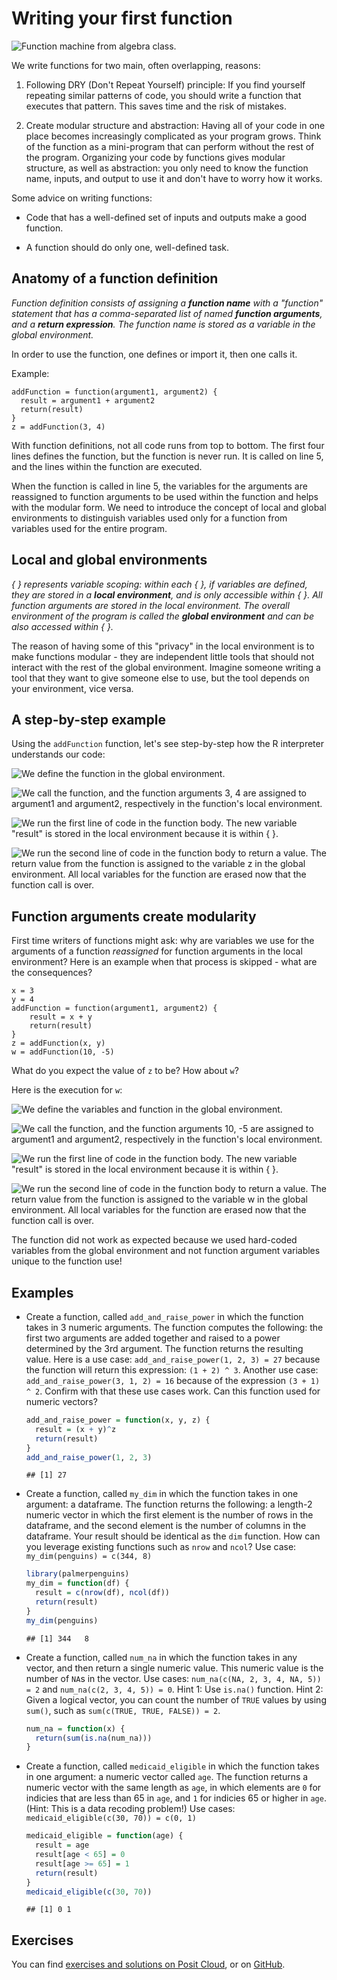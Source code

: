 # Writing your first function

![Function machine from algebra class.](https://cs.wellesley.edu/~cs110/lectures/L16/images/function.png)

We write functions for two main, often overlapping, reasons:

1.  Following DRY (Don't Repeat Yourself) principle: If you find yourself repeating similar patterns of code, you should write a function that executes that pattern. This saves time and the risk of mistakes.

2.  Create modular structure and abstraction: Having all of your code in one place becomes increasingly complicated as your program grows. Think of the function as a mini-program that can perform without the rest of the program. Organizing your code by functions gives modular structure, as well as abstraction: you only need to know the function name, inputs, and output to use it and don't have to worry how it works.

Some advice on writing functions:

-   Code that has a well-defined set of inputs and outputs make a good function.

-   A function should do only one, well-defined task.

## Anatomy of a function definition

*Function definition consists of assigning a **function name** with a "function" statement that has a comma-separated list of named **function arguments**, and a **return expression**. The function name is stored as a variable in the global environment.*

In order to use the function, one defines or import it, then one calls it.

Example:

```         
addFunction = function(argument1, argument2) {
  result = argument1 + argument2 
  return(result)
}
z = addFunction(3, 4)
```

With function definitions, not all code runs from top to bottom. The first four lines defines the function, but the function is never run. It is called on line 5, and the lines within the function are executed.

When the function is called in line 5, the variables for the arguments are reassigned to function arguments to be used within the function and helps with the modular form. We need to introduce the concept of local and global environments to distinguish variables used only for a function from variables used for the entire program.

## Local and global environments

*{ } represents variable scoping: within each { }, if variables are defined, they are stored in a **local environment**, and is only accessible within { }. All function arguments are stored in the local environment. The overall environment of the program is called the **global environment** and can be also accessed within { }.*

The reason of having some of this "privacy" in the local environment is to make functions modular - they are independent little tools that should not interact with the rest of the global environment. Imagine someone writing a tool that they want to give someone else to use, but the tool depends on your environment, vice versa.

## A step-by-step example

Using the `addFunction` function, let's see step-by-step how the R interpreter understands our code:

![We define the function in the global environment.](images/func1.png)

![We call the function, and the function arguments 3, 4 are assigned to argument1 and argument2, respectively in the function's local environment.](images/func2.png)

![We run the first line of code in the function body. The new variable "result" is stored in the local environment because it is within { }.](images/func3.png)

![We run the second line of code in the function body to return a value. The return value from the function is assigned to the variable z in the global environment. All local variables for the function are erased now that the function call is over.](images/func4.png)

## Function arguments create modularity

First time writers of functions might ask: why are variables we use for the arguments of a function *reassigned* for function arguments in the local environment? Here is an example when that process is skipped - what are the consequences?

```         
x = 3
y = 4
addFunction = function(argument1, argument2) {
    result = x + y 
    return(result)
}
z = addFunction(x, y)
w = addFunction(10, -5)
```

What do you expect the value of `z` to be? How about `w`?

Here is the execution for `w`:

![We define the variables and function in the global environment.](images/func5.png)

![We call the function, and the function arguments 10, -5 are assigned to argument1 and argument2, respectively in the function's local environment.](images/func6.png)

![We run the first line of code in the function body. The new variable "result" is stored in the local environment because it is within { }.](images/func7.png)

![We run the second line of code in the function body to return a value. The return value from the function is assigned to the variable w in the global environment. All local variables for the function are erased now that the function call is over.](images/func8.png)

The function did not work as expected because we used hard-coded variables from the global environment and not function argument variables unique to the function use!

## Examples

-   Create a function, called `add_and_raise_power` in which the function takes in 3 numeric arguments. The function computes the following: the first two arguments are added together and raised to a power determined by the 3rd argument. The function returns the resulting value. Here is a use case: `add_and_raise_power(1, 2, 3) = 27` because the function will return this expression: `(1 + 2) ^ 3`. Another use case: `add_and_raise_power(3, 1, 2) = 16` because of the expression `(3 + 1) ^ 2`. Confirm with that these use cases work. Can this function used for numeric vectors?

    
    ```r
    add_and_raise_power = function(x, y, z) {
      result = (x + y)^z
      return(result)
    }
    add_and_raise_power(1, 2, 3)
    ```
    
    ```
    ## [1] 27
    ```

-   Create a function, called `my_dim` in which the function takes in one argument: a dataframe. The function returns the following: a length-2 numeric vector in which the first element is the number of rows in the dataframe, and the second element is the number of columns in the dataframe. Your result should be identical as the `dim` function. How can you leverage existing functions such as `nrow` and `ncol`? Use case: `my_dim(penguins) = c(344, 8)`

    
    ```r
    library(palmerpenguins)
    my_dim = function(df) {
      result = c(nrow(df), ncol(df))
      return(result)
    }
    my_dim(penguins)
    ```
    
    ```
    ## [1] 344   8
    ```

-   Create a function, called `num_na` in which the function takes in any vector, and then return a single numeric value. This numeric value is the number of `NA`s in the vector. Use cases: `num_na(c(NA, 2, 3, 4, NA, 5)) = 2` and `num_na(c(2, 3, 4, 5)) = 0`. Hint 1: Use `is.na()` function. Hint 2: Given a logical vector, you can count the number of `TRUE` values by using `sum()`, such as `sum(c(TRUE, TRUE, FALSE)) = 2`.

    
    ```r
    num_na = function(x) {
      return(sum(is.na(num_na)))
    }
    ```

-   Create a function, called `medicaid_eligible` in which the function takes in one argument: a numeric vector called `age`. The function returns a numeric vector with the same length as `age`, in which elements are `0` for indicies that are less than 65 in `age`, and `1` for indicies 65 or higher in `age`. (Hint: This is a data recoding problem!) Use cases: `medicaid_eligible(c(30, 70)) = c(0, 1)`

    
    ```r
    medicaid_eligible = function(age) {
      result = age
      result[age < 65] = 0
      result[age >= 65] = 1
      return(result)
    }
    medicaid_eligible(c(30, 70))
    ```
    
    ```
    ## [1] 0 1
    ```

## Exercises

You can find [exercises and solutions on Posit Cloud](https://posit.cloud/content/8236252), or on [GitHub](https://github.com/fhdsl/Intermediate_R_Exercises).
